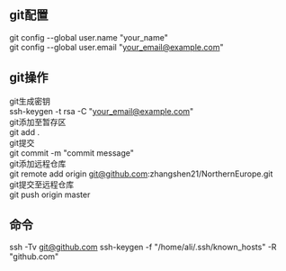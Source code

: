 ## git配置
git config --global user.name "your_name" \
git config --global user.email "your_email@example.com"

## git操作
git生成密钥 \
ssh-keygen -t   rsa -C "your_email@example.com" \
git添加至暂存区 \
git add .\
git提交\
git commit -m "commit message"\
git添加远程仓库\
git remote add origin git@github.com:zhangshen21/NorthernEurope.git \
git提交至远程仓库\
git push origin master 

## 命令
ssh -Tv git@github.com
ssh-keygen -f "/home/ali/.ssh/known_hosts" -R "github.com"